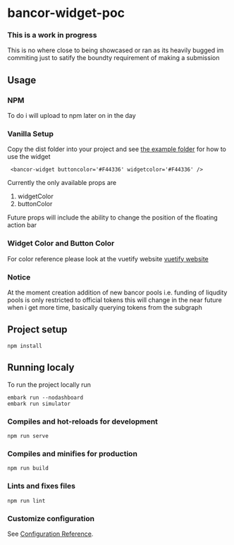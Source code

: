 # bancor-widget-poc

### This is a work in progress




This is no where close to being showcased or ran as its heavily bugged im commiting just to satify the boundty requirement of making a submission


## Usage

### NPM

To do i will upload to npm later on in the day

### Vanilla Setup

Copy the dist folder into your project and see [the example folder](https://github.com/Brianspha/bancor-widget-poc/tree/master/example)
for how to use the widget

``` 
 <bancor-widget buttoncolor='#F44336' widgetcolor='#F44336' />

 ```

Currently the only available props are 
1. widgetColor
2. buttonColor


Future props will include the ability to change the position of the floating action bar

### Widget Color and Button Color

For color reference please look at the vuetify website [vuetify website](https://vuetifyjs.com/en/styles/colors)

### Notice

At the moment creation addition of new bancor pools i.e. funding of liqudity pools is only restricted to official tokens this will change in the near future when i get more time, basically querying tokens from the subgraph

## Project setup
```
npm install
```
## Running localy
To run the project locally run

```
embark run --nodashboard
embark run simulator
```

### Compiles and hot-reloads for development
```
npm run serve
```

### Compiles and minifies for production
```
npm run build
```

### Lints and fixes files
```
npm run lint
```

### Customize configuration
See [Configuration Reference](https://cli.vuejs.org/config/).
